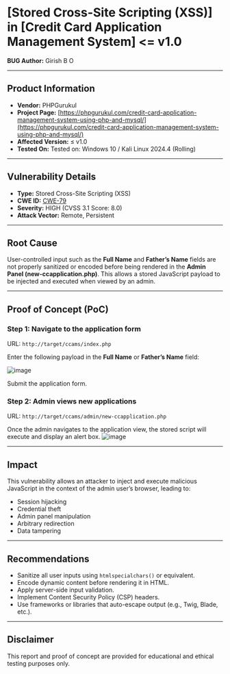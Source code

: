 # [Stored Cross-Site Scripting (XSS)] in [Credit Card Application Management System] <= v1.0

**BUG Author:** Girish B O

---

## Product Information

- **Vendor:** PHPGurukul  
- **Project Page:** [https://phpgurukul.com/credit-card-application-management-system-using-php-and-mysql/](https://phpgurukul.com/credit-card-application-management-system-using-php-and-mysql/)
- **Affected Version:** ≤ v1.0  
- **Tested On:** Tested on: Windows 10 / Kali Linux 2024.4 (Rolling)


---

## Vulnerability Details

- **Type:** Stored Cross-Site Scripting (XSS)
- **CWE ID:** [CWE-79](https://cwe.mitre.org/data/definitions/79.html)
- **Severity:** HIGH (CVSS 3.1 Score: 8.0)
- **Attack Vector:** Remote, Persistent

---

## Root Cause

User-controlled input such as the **Full Name** and **Father’s Name** fields are not properly sanitized or encoded before being rendered in the **Admin Panel (new-ccapplication.php)**. This allows a stored JavaScript payload to be injected and executed when viewed by an admin.

---

## Proof of Concept (PoC)

### Step 1: Navigate to the application form

URL: `http://target/ccams/index.php`

Enter the following payload in the **Full Name** or **Father’s Name** field:

![image](https://github.com/user-attachments/assets/ff1535ab-7883-46de-8912-8fabbf418045)

Submit the application form.

### Step 2: Admin views new applications

URL: `http://target/ccams/admin/new-ccapplication.php`

Once the admin navigates to the application view, the stored script will execute and display an alert box.
![image](https://github.com/user-attachments/assets/b9618a08-26de-4e93-afa0-1643e82c8403)

---

## Impact

This vulnerability allows an attacker to inject and execute malicious JavaScript in the context of the admin user’s browser, leading to:

- Session hijacking
- Credential theft
- Admin panel manipulation
- Arbitrary redirection
- Data tampering

---

## Recommendations

- Sanitize all user inputs using `htmlspecialchars()` or equivalent.
- Encode dynamic content before rendering it in HTML.
- Apply server-side input validation.
- Implement Content Security Policy (CSP) headers.
- Use frameworks or libraries that auto-escape output (e.g., Twig, Blade, etc.).

---

## Disclaimer

This report and proof of concept are provided for educational and ethical testing purposes only.

